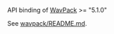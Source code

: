 API binding of [WavPack](https://www.wavpack.com/) >= "5.1.0"

See [wavpack/README.md](wavpack/README.md).
